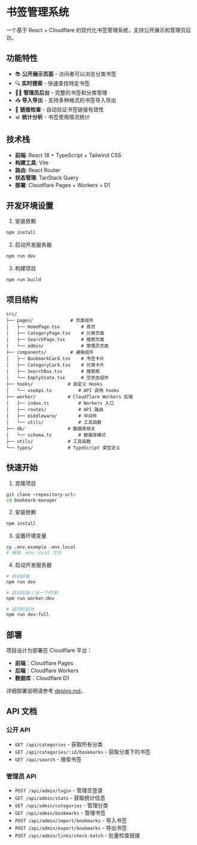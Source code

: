 # 书签管理系统

一个基于 React + Cloudflare 的现代化书签管理系统，支持公开展示和管理员后台。

## 功能特性

- 📚 **公开展示页面** - 访问者可以浏览分类书签
- 🔍 **实时搜索** - 快速查找特定书签
- 👨‍💼 **管理员后台** - 完整的书签和分类管理
- 📥 **导入导出** - 支持多种格式的书签导入导出
- 🔗 **链接检查** - 自动验证书签链接有效性
- 📊 **统计分析** - 书签使用情况统计

## 技术栈

- **前端**: React 18 + TypeScript + Tailwind CSS
- **构建工具**: Vite
- **路由**: React Router
- **状态管理**: TanStack Query
- **部署**: Cloudflare Pages + Workers + D1

## 开发环境设置

1. 安装依赖
```bash
npm install
```

2. 启动开发服务器
```bash
npm run dev
```

3. 构建项目
```bash
npm run build
```

## 项目结构

```
src/
├── pages/              # 页面组件
│   ├── HomePage.tsx        # 首页
│   ├── CategoryPage.tsx    # 分类页面
│   ├── SearchPage.tsx      # 搜索页面
│   └── admin/              # 管理员页面
├── components/         # 通用组件
│   ├── BookmarkCard.tsx    # 书签卡片
│   ├── CategoryCard.tsx    # 分类卡片
│   ├── SearchBox.tsx       # 搜索框
│   └── EmptyState.tsx      # 空状态组件
├── hooks/             # 自定义 Hooks
│   └── useApi.ts          # API 调用 hooks
├── worker/            # Cloudflare Workers 后端
│   ├── index.ts           # Workers 入口
│   ├── routes/            # API 路由
│   ├── middleware/        # 中间件
│   └── utils/             # 工具函数
├── db/                # 数据库相关
│   └── schema.ts          # 数据库模式
├── utils/             # 工具函数
└── types/             # TypeScript 类型定义
```

## 快速开始

1. 克隆项目
```bash
git clone <repository-url>
cd bookmark-manager
```

2. 安装依赖
```bash
npm install
```

3. 设置环境变量
```bash
cp .env.example .env.local
# 编辑 .env.local 文件
```

4. 启动开发服务器
```bash
# 启动前端
npm run dev

# 启动后端 (另一个终端)
npm run worker:dev

# 或同时启动
npm run dev:full
```

## 部署

项目设计为部署在 Cloudflare 平台：
- **前端**：Cloudflare Pages
- **后端**：Cloudflare Workers  
- **数据库**：Cloudflare D1

详细部署说明请参考 [deploy.md](./deploy.md)。

## API 文档

### 公开 API
- `GET /api/categories` - 获取所有分类
- `GET /api/categories/:id/bookmarks` - 获取分类下的书签
- `GET /api/search` - 搜索书签

### 管理员 API
- `POST /api/admin/login` - 管理员登录
- `GET /api/admin/stats` - 获取统计信息
- `GET /api/admin/categories` - 管理分类
- `GET /api/admin/bookmarks` - 管理书签
- `POST /api/admin/import/bookmarks` - 导入书签
- `POST /api/admin/export/bookmarks` - 导出书签
- `POST /api/admin/links/check-batch` - 批量检查链接